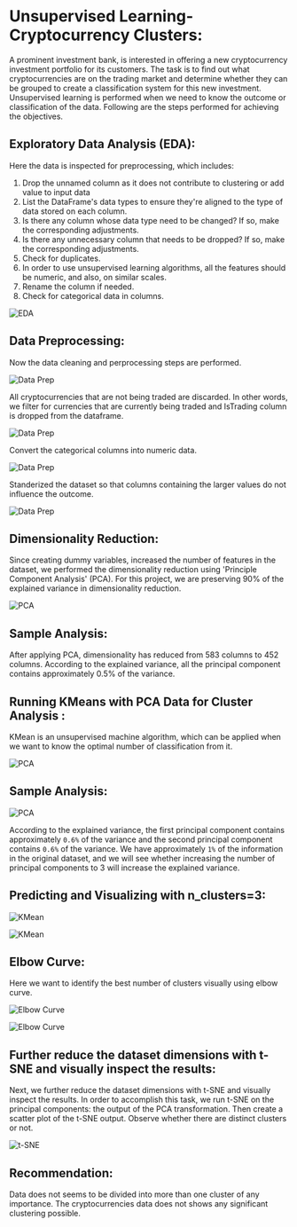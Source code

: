# Unsupervised Learning-Cryptocurrency Clusters:

A prominent investment bank, is interested in offering a new cryptocurrency investment portfolio for its customers. The task is to find out what cryptocurrencies are on the trading market and determine whether they can be grouped to create a classification system for this new investment. Unsupervised learning is performed when we need to know the outcome or classification of the data. Following are the steps performed for achieving the objectives.

## Exploratory Data Analysis (EDA):

Here the data is inspected for preprocessing, which includes:

1. Drop the unnamed column as it does not contribute to clustering or add value to input data
2. List the DataFrame's data types to ensure they're aligned to the type of data stored on each column.
3. Is there any column whose data type need to be changed? If so, make the corresponding adjustments.
4. Is there any unnecessary column that needs to be dropped? If so, make the corresponding adjustments.
5. Check for duplicates.
6. In order to use unsupervised learning algorithms, all the features should be numeric, and also, on similar scales.
7. Rename the column if needed.
8. Check for categorical data in columns.


![EDA](Images/EDA1.PNG)

## Data Preprocessing:

Now the data cleaning and perprocessing steps are performed.

![Data Prep](Images/data_prep1.PNG)

All cryptocurrencies that are not being traded are discarded. In other words, we filter for currencies that are currently being traded and IsTrading column is dropped from the dataframe.

![Data Prep](Images/data_prep2.PNG)

Convert the categorical columns into numeric data.

![Data Prep](Images/data_prep3.PNG)

Standerized the dataset so that columns containing the larger values do not influence the outcome.

![Data Prep](Images/data_prep4.PNG)


## Dimensionality Reduction:

Since creating dummy variables, increased the number of features in the dataset, we performed the dimensionality reduction using 'Principle Component Analysis' (PCA). For this project, we are preserving 90% of the explained variance in dimensionality reduction.

![PCA](Images/feature_reduction_pca.PNG)

## Sample Analysis:

After applying PCA, dimensionality has reduced from 583 columns to 452 columns. According to the explained variance, all the principal component contains approximately 0.5% of the variance.

## Running KMeans with PCA Data for Cluster Analysis :

KMean is an unsupervised machine algorithm, which can be applied when we want to know the optimal number of classification from it.

![PCA](Images/feature_reduction1.PNG)

## Sample Analysis:

![PCA](Images/feature_reduction2.PNG)

According to the explained variance, the first principal component contains approximately `0.6%` of the variance and the second principal component contains `0.6%` of the variance. We have approximately `1%` of the information in the original dataset, and we will see whether increasing the number of principal components to 3 will increase the explained variance.

## Predicting and Visualizing with n_clusters=3:

![KMean](Images/kMean.PNG)

![KMean](Images/kMean1.PNG)

## Elbow Curve:

Here we want to identify the best number of clusters visually using elbow curve.

![Elbow Curve](Images/Elbow_Curve.PNG)


![Elbow Curve](Images/Elbow_Curve1.PNG)

## Further reduce the dataset dimensions with t-SNE and visually inspect the results:

Next, we further reduce the dataset dimensions with t-SNE and visually inspect the results. In order to accomplish this task, we run t-SNE on the principal components: the output of the PCA transformation. Then create a scatter plot of the t-SNE output. Observe whether there are distinct clusters or not.

![t-SNE](Images/t-SNE.PNG)

## Recommendation:

Data does not seems to be divided into more than one cluster of any importance. The cryptocurrencies data does not shows any significant clustering possible.